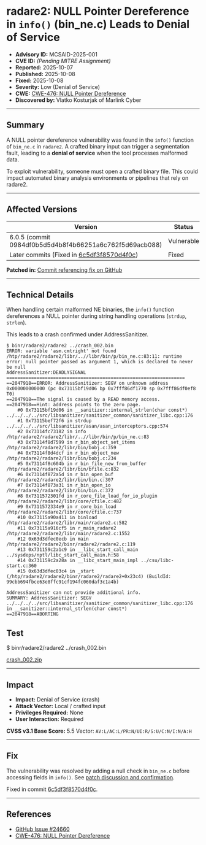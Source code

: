 # radare2: NULL Pointer Dereference in `info()` (bin_ne.c) Leads to Denial of Service

- **Advisory ID:** MCSAID-2025-001
- **CVE ID:** *(Pending MITRE Assignment)*
- **Reported:** 2025-10-07
- **Published:** 2025-10-08
- **Fixed:** 2025-10-08
- **Severity:** Low (Denial of Service)
- **CWE:** [CWE-476: NULL Pointer Dereference](https://cwe.mitre.org/data/definitions/476.html)
- **Discovered by:** Vlatko Kosturjak of Marlink Cyber

---

## Summary

A NULL pointer dereference vulnerability was found in the `info()` function of `bin_ne.c` in `radare2`. A crafted binary input can trigger a segmentation fault, leading to a **denial of service** when the tool processes malformed data.

To exploit vulnerability, someone must open a crafted binary file. This could impact automated binary analysis environments or pipelines that rely on radare2.

---

## Affected Versions

| Version | Status |
|----------|---------|
| 6.0.5 (commit 0984df0b5d5d4b8f4b66251a6c762f5d69acb088) | Vulnerable |
| Later commits (Fixed in [6c5df3f8570d4f0c](https://github.com/radareorg/radare2/commit/6c5df3f8570d4f0c360681c08241ad8af3b919fd)) | Fixed |

**Patched in:** [Commit referencing fix on GitHub](https://github.com/radareorg/radare2/issues/24660)

---

## Technical Details

When handling certain malformed NE binaries, the `info()` function dereferences a NULL pointer during string handling operations (`strdup`, `strlen`).

This leads to a crash confirmed under AddressSanitizer.

```
$ binr/radare2/radare2 ../crash_002.bin
ERROR: variable 'asm.cmtright' not found
/htp/radare2/radare2/libr/..//libr/bin/p/bin_ne.c:83:11: runtime error: null pointer passed as argument 1, which is declared to never be null
AddressSanitizer:DEADLYSIGNAL
=================================================================
==2047918==ERROR: AddressSanitizer: SEGV on unknown address 0x000000000000 (pc 0x73115bf19d06 bp 0x7fff86df1770 sp 0x7fff86df0ef8 T0)
==2047918==The signal is caused by a READ memory access.
==2047918==Hint: address points to the zero page.
    #0 0x73115bf19d06 in __sanitizer::internal_strlen(char const*) ../../../../src/libsanitizer/sanitizer_common/sanitizer_libc.cpp:176
    #1 0x73115bef72f6 in strdup ../../../../src/libsanitizer/asan/asan_interceptors.cpp:574
    #2 0x73114fc73182 in info /htp/radare2/radare2/libr/..//libr/bin/p/bin_ne.c:83
    #3 0x73114f8d7599 in r_bin_object_set_items /htp/radare2/radare2/libr/bin/bobj.c:359
    #4 0x73114f8d4dcf in r_bin_object_new /htp/radare2/radare2/libr/bin/bobj.c:234
    #5 0x73114f8c604b in r_bin_file_new_from_buffer /htp/radare2/radare2/libr/bin/bfile.c:832
    #6 0x73114f872a5d in r_bin_open_buf /htp/radare2/radare2/libr/bin/bin.c:307
    #7 0x73114f873a31 in r_bin_open_io /htp/radare2/radare2/libr/bin/bin.c:372
    #8 0x7311572301fd in r_core_file_load_for_io_plugin /htp/radare2/radare2/libr/core/cfile.c:482
    #9 0x7311572334e9 in r_core_bin_load /htp/radare2/radare2/libr/core/cfile.c:737
    #10 0x73115a90a411 in binload /htp/radare2/radare2/libr/main/radare2.c:582
    #11 0x73115a916cf5 in r_main_radare2 /htp/radare2/radare2/libr/main/radare2.c:1552
    #12 0x63d3dfec0ecb in main /htp/radare2/radare2/binr/radare2/radare2.c:119
    #13 0x731159c2a1c9 in __libc_start_call_main ../sysdeps/nptl/libc_start_call_main.h:58
    #14 0x731159c2a28a in __libc_start_main_impl ../csu/libc-start.c:360
    #15 0x63d3dfec03c4 in _start (/htp/radare2/radare2/binr/radare2/radare2+0x23c4) (BuildId: 99cbb694fbce63e8ffc91cf194fc060daf3c1a4b)

AddressSanitizer can not provide additional info.
SUMMARY: AddressSanitizer: SEGV ../../../../src/libsanitizer/sanitizer_common/sanitizer_libc.cpp:176 in __sanitizer::internal_strlen(char const*)
==2047918==ABORTING
```

## Test

$ binr/radare2/radare2 ../crash_002.bin

[crash_002.zip](https://github.com/user-attachments/files/22732782/crash_002.zip)


---

## Impact

- **Impact:** Denial of Service (crash)
- **Attack Vector:** Local / crafted input
- **Privileges Required:** None
- **User Interaction:** Required

**CVSS v3.1 Base Score:** 5.5
Vector: `AV:L/AC:L/PR:N/UI:R/S:U/C:N/I:N/A:H`

---

## Fix

The vulnerability was resolved by adding a null check in `bin_ne.c` before accessing fields in `info()`.
See [patch discussion and confirmation](https://github.com/radareorg/radare2/issues/24660).

Fixed in commit [6c5df3f8570d4f0c](https://github.com/radareorg/radare2/commit/6c5df3f8570d4f0c360681c08241ad8af3b919fd).

---

## References

- [GitHub Issue #24660](https://github.com/radareorg/radare2/issues/24660)
- [CWE-476: NULL Pointer Dereference](https://cwe.mitre.org/data/definitions/476.html)

